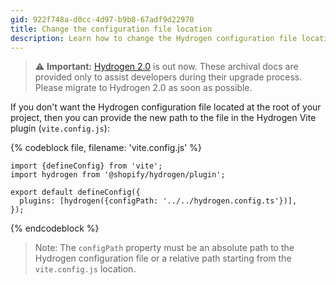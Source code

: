 ```yaml
---
gid: 922f748a-d0cc-4d97-b9b8-67adf9d22970
title: Change the configuration file location
description: Learn how to change the Hydrogen configuration file location.
---
```


> ⚠️ **Important:** [Hydrogen 2.0](https://hydrogen.shopify.dev) is out now. These archival docs are provided only to assist developers during their upgrade process. Please migrate to Hydrogen 2.0 as soon as possible.


If you don't want the Hydrogen configuration file located at the root of your project, then you can provide the new path to the file in the Hydrogen Vite plugin (`vite.config.js`):

{% codeblock file, filename: 'vite.config.js' %}

```tsx
import {defineConfig} from 'vite';
import hydrogen from '@shopify/hydrogen/plugin';

export default defineConfig({
  plugins: [hydrogen({configPath: '../../hydrogen.config.ts'})],
});
```

{% endcodeblock %}

> Note:
> The `configPath` property must be an absolute path to the Hydrogen configuration file or a relative path starting from the `vite.config.js` location.
